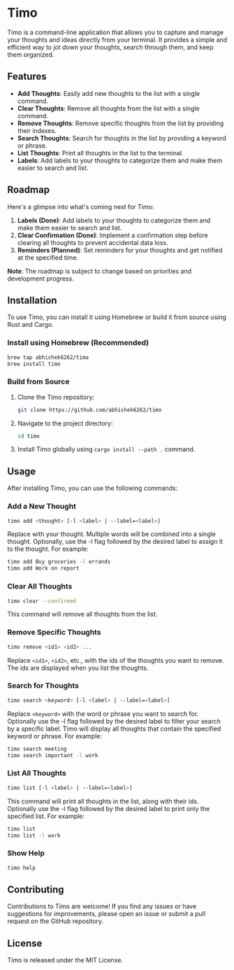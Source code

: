 # Timo

Timo is a command-line application that allows you to capture and manage your thoughts and ideas directly from your terminal. It provides a simple and efficient way to jot down your thoughts, search through them, and keep them organized.

## Features

- **Add Thoughts**: Easily add new thoughts to the list with a single command.
- **Clear Thoughts**: Remove all thoughts from the list with a single command.
- **Remove Thoughts**: Remove specific thoughts from the list by providing their indexes.
- **Search Thoughts**: Search for thoughts in the list by providing a keyword or phrase.
- **List Thoughts**: Print all thoughts in the list to the terminal.
- **Labels**: Add labels to your thoughts to categorize them and make them easier to search and list.

## Roadmap

Here's a glimpse into what's coming next for Timo:

1. **Labels (Done)**: Add labels to your thoughts to categorize them and make them easier to search and list.
2. **Clear Confirmation (Done)**: Implement a confirmation step before clearing all thoughts to prevent accidental data loss.
3. **Reminders (Planned)**: Set reminders for your thoughts and get notified at the specified time.

**Note**: The roadmap is subject to change based on priorities and development progress.

## Installation

To use Timo, you can install it using Homebrew or build it from source using Rust and Cargo.

### Install using Homebrew (Recommended)

```bash
brew tap abhishek6262/timo
brew install timo
```

### Build from Source

1. Clone the Timo repository:

   ```bash
   git clone https://github.com/abhishek6262/timo
   ```

2. Navigate to the project directory:

   ```bash
   cd timo
   ```

3. Install Timo globally using `cargo install --path .` command.

## Usage

After installing Timo, you can use the following commands:

### Add a New Thought

```bash
timo add <thought> [-l <label> | --label=<label>]
```

Replace <thought> with your thought. Multiple words will be combined into a single thought. Optionally, use the -l flag followed by the desired label to assign it to the thought. For example:

```bash
timo add Buy groceries -l errands
timo add Work on report
```

### Clear All Thoughts

```bash
timo clear --confirmed
```

This command will remove all thoughts from the list.

### Remove Specific Thoughts

```bash
timo remove <id1> <id2> ...
```

Replace `<id1>`, `<id2>`, etc., with the ids of the thoughts you want to remove. The ids are displayed when you list the thoughts.

### Search for Thoughts

```bash
timo search <keyword> [-l <label> | --label=<label>]
```

Replace `<keyword>` with the word or phrase you want to search for. Optionally use the -l flag followed by the desired label to filter your search by a specific label. Timo will display all thoughts that contain the specified keyword or phrase. For example:

```bash
timo search meeting
timo search important -l work
```

### List All Thoughts

```bash
timo list [-l <label> | --label=<label>]
```

This command will print all thoughts in the list, along with their ids. Optionally use the -l flag followed by the desired label to print only the specified list. For example:

```bash
timo list
timo list -l work
```

### Show Help

```bash
timo help
```

## Contributing

Contributions to Timo are welcome! If you find any issues or have suggestions for improvements, please open an issue or submit a pull request on the GitHub repository.

## License

Timo is released under the MIT License.
